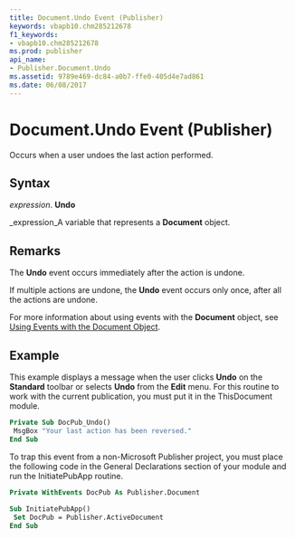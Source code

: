 ```yaml
---
title: Document.Undo Event (Publisher)
keywords: vbapb10.chm285212678
f1_keywords:
- vbapb10.chm285212678
ms.prod: publisher
api_name:
- Publisher.Document.Undo
ms.assetid: 9789e469-dc84-a0b7-ffe0-405d4e7ad861
ms.date: 06/08/2017
---
```



# Document.Undo Event (Publisher)

Occurs when a user undoes the last action performed.


## Syntax

 _expression_. **Undo**

 _expression_A variable that represents a **Document** object.


## Remarks

The **Undo** event occurs immediately after the action is undone.

If multiple actions are undone, the **Undo** event occurs only once, after all the actions are undone.

For more information about using events with the **Document** object, see [Using Events with the Document Object](using-events-with-the-document-object-publisher.md).


## Example

This example displays a message when the user clicks **Undo** on the **Standard** toolbar or selects **Undo** from the **Edit** menu. For this routine to work with the current publication, you must put it in the ThisDocument module.


```vb
Private Sub DocPub_Undo() 
 MsgBox "Your last action has been reversed." 
End Sub
```

To trap this event from a non-Microsoft Publisher project, you must place the following code in the General Declarations section of your module and run the InitiatePubApp routine.




```vb
Private WithEvents DocPub As Publisher.Document 
 
Sub InitiatePubApp() 
 Set DocPub = Publisher.ActiveDocument 
End Sub
```


